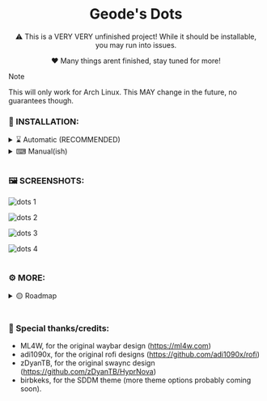 <div align="center">
  <h1>Geode's Dots</h1>
</div>

<div align="center">
  <p>⚠️ This is a VERY VERY unfinished project! While it should be installable, you may run into issues.</p>
  <p>❤️ Many things arent finished, stay tuned for more!</p>
</div>

> [!NOTE]
> This will only work for Arch Linux. This MAY change in the future, no guarantees though.

### 🌟 INSTALLATION:

<details> 
  <summary>⌛ Automatic (RECOMMENDED)</summary>

  <p></p>
  
  > Should work on pretty much any arch based system (minimal, or not). If thers an issue installing, please submit a bug report! 
  
  ```bash
  bash <(curl -s "https://geodearc.github.io/GeoDots/install.sh")
  ```
  
 > I'm working on cleaning up the install scripts, but they should work for now.
</details> 
<details> 
  <summary>⌨ Manual(ish)</summary>

  <p></p>

  - 🗃️ Ensure dependencies & update
  ```
  sudo pacman -Syu
  sudo pacman -S --needed git base-devel
  ```
  - 💾 Begin Installation!
  > Needs to be in home folder for now! May make the script better/adaptive if i feel like it
  ```
  cd
  git clone https://github.com/GeodeArc/GeoDots/
  cd GeoDots
  ./install.sh
  ```
</details> 

# 

### 🖼️ SCREENSHOTS:

![dots 1](https://github.com/user-attachments/assets/65eca131-0196-47e3-ba4f-c87f75a48c6e)

![dots 2](https://github.com/user-attachments/assets/049830b8-5055-42eb-8cb5-7b575e700313)

![dots 3](https://github.com/user-attachments/assets/d01c9cfe-2b76-4bd6-a287-489c7626428b)

![dots 4](https://github.com/user-attachments/assets/724c384d-9d3a-43cd-adf1-7f9786d9d848)

# 

### ⚙ MORE:

<details> 
  <summary>🟡 Roadmap</summary>
  <h3>Current:</h3>

  - Clean up rofi/swaync/hyprland configs.
  
  - Font choices (rofi kitty etc)
  
  - Add ZSH/Bash selection
    
  - Add auto install
    
  - Add cursor (bibata modern ice/classic depending on light/dark theme) (1/2)

  - NVIDIA selection (i folded)
    
  <h3>Later:</h3>
  
  - GDM config (Ready to be merged)
  
  - Add monitor setup to post install
    
  - Settings/config script
    
  - Add hyprlock autologon (maybe with sddm since that seems easy)
</details> 

# 

### 💞 Special thanks/credits:
- ML4W, for the original waybar design (https://ml4w.com)
- adi1090x, for the original rofi designs (https://github.com/adi1090x/rofi)
- zDyanTB, for the original swaync design (https://github.com/zDyanTB/HyprNova)
- birbkeks, for the SDDM theme (more theme options probably coming soon).
